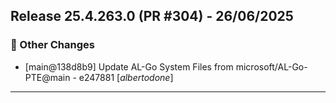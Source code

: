 ## Release 25.4.263.0 (PR #304) - 26/06/2025
### 🔧 Other Changes
  * [main@138d8b9] Update AL-Go System Files from microsoft/AL-Go-PTE@main - e247881 [*albertodone*]

---

